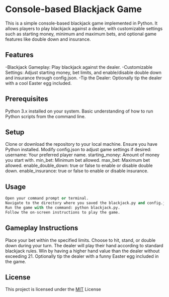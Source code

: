 # Console-based Blackjack Game
This is a simple console-based blackjack game implemented in Python. It allows players to play blackjack against a dealer, with customizable settings such as starting money, minimum and maximum bets, and optional game features like double down and insurance.

## Features
 -Blackjack Gameplay: Play blackjack against the dealer.
 -Customizable Settings: Adjust starting money, bet limits, and enable/disable double down and insurance through config.json.
 -Tip the Dealer: Optionally tip the dealer with a cool Easter egg included.

## Prerequisites
Python 3.x installed on your system.
Basic understanding of how to run Python scripts from the command line.

## Setup
Clone or download the repository to your local machine.
Ensure you have Python installed.
Modify config.json to adjust game settings if desired:
username: Your preferred player name.
starting_money: Amount of money you start with.
min_bet: Minimum bet allowed.
max_bet: Maximum bet allowed.
enable_double_down: true or false to enable or disable double down.
enable_insurance: true or false to enable or disable insurance.

## Usage
```python
Open your command prompt or terminal.
Navigate to the directory where you saved the blackjack.py and config.json files.
Run the game with the command: python blackjack.py.
Follow the on-screen instructions to play the game.
```

## Gameplay Instructions
Place your bet within the specified limits.
Choose to hit, stand, or double down during your turn.
The dealer will play their hand according to standard blackjack rules.
Win by having a higher hand value than the dealer without exceeding 21.
Optionally tip the dealer with a funny Easter egg included in the game.

## License
This project is licensed under the [MIT](https://choosealicense.com/licenses/mit/) License
